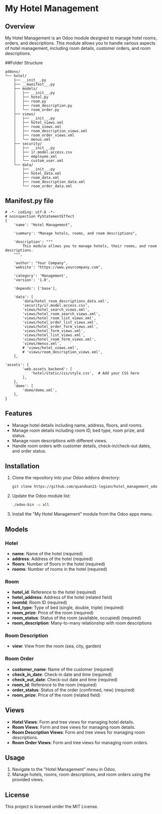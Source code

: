 # My Hotel Management

## Overview
My Hotel Management is an Odoo module designed to manage hotel rooms, orders, and descriptions. This module allows you to handle various aspects of hotel management, including room details, customer orders, and room descriptions.

##Folder Structure
```plaintext
addons/
└── hotel/
    ├── __init__.py
    ├── __manifest__.py
    ├── models/
    │   ├── __init__.py
    │   ├── hotel.py
    │   ├── room.py
    │   ├── room_description.py
    │   └── room_order.py
    ├── views/
    │   ├── __init__.py
    │   ├── hotel_views.xml
    │   ├── room_views.xml
    │   ├── room_description_views.xml
    │   ├── room_order_views.xml
    │   └── menus.xml
    ├── security/
    │   ├── __init__.py
    │   ├── ir.model.access.csv
    │   ├── employee.xml
    │   └── custom_user.xml
    └── data/
        ├── __init__.py
        ├── hotel_data.xml
        ├── room_data.xml
        ├── room_description_data.xml
        └── room_order_data.xml
```

## __Manifest__.py file 
```
# -*- coding: utf-8 -*-
# noinspection PyStatementEffect
{
    'name': "Hotel Management",

    'summary': "Manage hotels, rooms, and room descriptions",

    'description': """
        This module allows you to manage hotels, their rooms, and room descriptions.
    """,

    'author': "Your Company",
    'website': "https://www.yourcompany.com",

    'category': 'Management',
    'version': '1.0',

    'depends': ['base'],

    'data': [
        'data/hotel_room_descriptions_data.xml',
        'security/ir.model.access.csv',
        'views/hotel_search_views.xml',
        'views/hotel_room_search_views.xml',
        'views/hotel_room_list_views.xml',
        'views/hotel_order_list_views.xml',
        'views/hotel_order_form_views.xml',
        'views/hotel_form_views.xml',
        'views/hotel_list_views.xml',
        'views/hotel_room_form_views.xml',
        'views/menus.xml',
        # 'views/hotel_views.xml',
        # 'views/room_description_views.xml',
    ],

'assets': {
        'web.assets_backend': [
            'hotel/static/css/style.css',  # Add your CSS here
        ],
    },
    'demo': [
        'demo/demo.xml',
    ],
}

```

## Features
- Manage hotel details including name, address, floors, and rooms.
- Manage room details including room ID, bed type, room prize, and status.
- Manage room descriptions with different views.
- Handle room orders with customer details, check-in/check-out dates, and order status.

## Installation
1. Clone the repository into your Odoo addons directory:
    ```bash
    git clone https://github.com/quandoan21-legion/hotel_management_odoo addons/hotel
    ```
2. Update the Odoo module list:
    ```bash
    ./odoo-bin -u all
    ```
3. Install the "My Hotel Management" module from the Odoo apps menu.

## Models
### Hotel
- **name**: Name of the hotel (required)
- **address**: Address of the hotel (required)
- **floors**: Number of floors in the hotel (required)
- **rooms**: Number of rooms in the hotel (required)

### Room
- **hotel_id**: Reference to the hotel (required)
- **hotel_address**: Address of the hotel (related field)
- **roomId**: Room ID (required)
- **bed_type**: Type of bed (single, double, triple) (required)
- **room_prize**: Price of the room (required)
- **room_status**: Status of the room (available, occupied) (required)
- **room_description**: Many-to-many relationship with room descriptions

### Room Description
- **view**: View from the room (sea, city, garden)

### Room Order
- **customer_name**: Name of the customer (required)
- **check_in_date**: Check-in date and time (required)
- **check_out_date**: Check-out date and time (required)
- **room_id**: Reference to the room (required)
- **order_status**: Status of the order (confirmed, new) (required)
- **room_prize**: Price of the room (related field)

## Views
- **Hotel Views**: Form and tree views for managing hotel details.
- **Room Views**: Form and tree views for managing room details.
- **Room Description Views**: Form and tree views for managing room descriptions.
- **Room Order Views**: Form and tree views for managing room orders.

## Usage
1. Navigate to the "Hotel Management" menu in Odoo.
2. Manage hotels, rooms, room descriptions, and room orders using the provided views.

## License
This project is licensed under the MIT License.